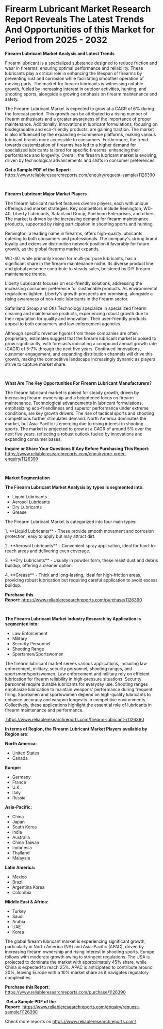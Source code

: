<p><h1>Firearm Lubricant Market Research Report Reveals The Latest Trends And Opportunities of this Market for Period from 2025 - 2032</h1></p><p><strong>Firearm Lubricant Market Analysis and Latest Trends</strong></p>
<p><p>Firearm lubricant is a specialized substance designed to reduce friction and wear in firearms, ensuring optimal performance and reliability. These lubricants play a critical role in enhancing the lifespan of firearms by preventing rust and corrosion while facilitating smoother operation of moving parts. The market for firearm lubricants is witnessing notable growth, fueled by increasing interest in outdoor activities, hunting, and shooting sports, alongside a growing emphasis on firearm maintenance and safety.</p><p>The Firearm Lubricant Market is expected to grow at a CAGR of 6% during the forecast period. This growth can be attributed to a rising number of firearm enthusiasts and a greater awareness of the importance of proper maintenance. Additionally, innovations in lubricant formulations, focusing on biodegradable and eco-friendly products, are gaining traction. The market is also influenced by the expanding e-commerce platforms, making various lubricant brands more accessible to consumers. Furthermore, the trend towards customization of firearms has led to a higher demand for specialized lubricants tailored for specific firearms, enhancing their performance and longevity. Overall, the firearm lubricant market is evolving, driven by technological advancements and shifts in consumer preferences.</p></p>
<p><strong>Get a Sample PDF of the Report:&nbsp;</strong> <a href="https://www.reliableresearchreports.com/enquiry/request-sample/1126390?utm_campaign=2203&utm_medium=2&utm_source=Github&utm_content=ia&utm_term=31012025&utm_id=firearm-lubricant">https://www.reliableresearchreports.com/enquiry/request-sample/1126390</a></p>
<p>&nbsp;</p>
<p><strong>Firearm Lubricant Major Market Players</strong></p>
<p><p>The firearm lubricant market features diverse players, each with unique offerings and market strategies. Key competitors include Remington, WD-40, Liberty Lubricants, Safariland Group, Pantheon Enterprises, and others. The market is driven by the increasing demand for firearm maintenance products, supported by rising participation in shooting sports and hunting.</p><p>Remington, a leading name in firearms, offers high-quality lubricants catering to both consumers and professionals. The company's strong brand loyalty and extensive distribution network position it favorably for future growth, as the global firearms market expands.</p><p>WD-40, while primarily known for multi-purpose lubricants, has a significant share in the firearm maintenance niche. Its diverse product line and global presence contribute to steady sales, bolstered by DIY firearm maintenance trends.</p><p>Liberty Lubricants focuses on eco-friendly solutions, addressing the increasing consumer preference for sustainable products. As environmental regulations tighten, Liberty's growth prospects are promising, alongside a rising awareness of non-toxic lubricants in the firearm sector.</p><p>Safariland Group and Otis Technology specialize in specialized firearm cleaning and maintenance products, experiencing robust growth due to their reputation for quality and innovation. Their user-friendly products appeal to both consumers and law enforcement agencies.</p><p>Although specific revenue figures from these companies are often proprietary, estimates suggest that the firearm lubricant market is poised to grow significantly, with forecasts indicating a compound annual growth rate (CAGR) of 5-7% through the next five years. Continued innovations, customer engagement, and expanding distribution channels will drive this growth, making the competitive landscape increasingly dynamic as players strive to capture market share.</p></p>
<p>&nbsp;</p>
<p><strong>What Are The Key Opportunities For Firearm Lubricant Manufacturers?</strong></p>
<p><p>The firearm lubricant market is poised for steady growth, driven by increasing firearm ownership and a heightened focus on firearm maintenance. Technological advancements in lubricant formulations, emphasizing eco-friendliness and superior performance under extreme conditions, are key growth drivers. The rise of tactical sports and shooting competitions further stimulates demand. North America dominates the market, but Asia-Pacific is emerging due to rising interest in shooting sports. The market is projected to grow at a CAGR of around 5% over the next five years, reflecting a robust outlook fueled by innovations and expanding consumer bases.</p></p>
<p><strong>Inquire or Share Your Questions If Any Before Purchasing This Report:</strong> <a href="https://www.reliableresearchreports.com/enquiry/pre-order-enquiry/1126390?utm_campaign=2203&utm_medium=2&utm_source=Github&utm_content=ia&utm_term=31012025&utm_id=firearm-lubricant">https://www.reliableresearchreports.com/enquiry/pre-order-enquiry/1126390</a></p>
<p>&nbsp;</p>
<p><strong>Market Segmentation</strong></p>
<p><strong>The Firearm Lubricant Market Analysis by types is segmented into:</strong></p>
<p><ul><li>Liquid Lubricants</li><li>Aerosol Lubricants</li><li>Dry Lubricants</li><li>Grease</li></ul></p>
<p><p>The Firearm Lubricant Market is categorized into four main types: </p><p>1. **Liquid Lubricants** - These provide smooth movement and corrosion protection, easy to apply but may attract dirt.</p><p>2. **Aerosol Lubricants** - Convenient spray application, ideal for hard-to-reach areas and delivering even coverage.</p><p>3. **Dry Lubricants** - Usually in powder form, these resist dust and debris buildup, offering a cleaner option.</p><p>4. **Grease** - Thick and long-lasting, ideal for high-friction areas, providing robust lubrication but requiring careful application to avoid excess buildup.</p></p>
<p><strong>Purchase this Report:&nbsp;</strong><a href="https://www.reliableresearchreports.com/purchase/1126390?utm_campaign=2203&utm_medium=2&utm_source=Github&utm_content=ia&utm_term=31012025&utm_id=firearm-lubricant">https://www.reliableresearchreports.com/purchase/1126390</a></p>
<p>&nbsp;</p>
<p><strong>The Firearm Lubricant Market Industry Research by Application is segmented into:</strong></p>
<p><ul><li>Law Enforcement</li><li>Military</li><li>Security Personnel</li><li>Shooting Range</li><li>Sportsmen/Sportswomen</li></ul></p>
<p><p>The firearm lubricant market serves various applications, including law enforcement, military, security personnel, shooting ranges, and sportsmen/sportswomen. Law enforcement and military rely on efficient lubrication for firearm reliability in high-pressure situations. Security personnel require durable lubricants for everyday use. Shooting ranges emphasize lubrication to maintain weapons' performance during frequent firing. Sportsmen and sportswomen depend on high-quality lubricants to enhance accuracy and weapon longevity in competitive environments. Collectively, these applications highlight the essential role of lubricants in firearm maintenance and performance.</p></p>
<p><a href="https://www.reliableresearchreports.com/firearm-lubricant-r1126390?utm_campaign=2203&utm_medium=2&utm_source=Github&utm_content=ia&utm_term=31012025&utm_id=firearm-lubricant">&nbsp;https://www.reliableresearchreports.com/firearm-lubricant-r1126390</a></p>
<p><strong>In terms of Region, the Firearm Lubricant Market Players available by Region are:</strong></p>
<p>
    <p> <strong> North America: </strong>
        <ul>
            <li>United States</li>
            <li>Canada</li>
        </ul>
        </p> 
    <p> <strong> Europe: </strong>
        <ul>
            <li>Germany</li>
            <li>France</li>
            <li>U.K.</li>
            <li>Italy</li>
            <li>Russia</li>
        </ul>
        </p> 
    <p> <strong> Asia-Pacific: </strong>
        <ul>
            <li>China</li>
            <li>Japan</li>
            <li>South Korea</li>
            <li>India</li>
            <li>Australia</li>
            <li>China Taiwan</li>
            <li>Indonesia</li>
            <li>Thailand</li>
            <li>Malaysia</li>
        </ul>
        </p> 
    <p> <strong> Latin America: </strong>
        <ul>
            <li>Mexico</li>
            <li>Brazil</li>
            <li>Argentina Korea</li>
            <li>Colombia</li>
        </ul>
        </p> 
    <p> <strong> Middle East & Africa: </strong>
        <ul>
            <li>Turkey</li>
            <li>Saudi</li>
            <li>Arabia</li>
            <li>UAE</li>
            <li>Korea</li>
        </ul>
    </p>
    </p>
<p><p>The global firearm lubricant market is experiencing significant growth, particularly in North America (NA) and Asia-Pacific (APAC), driven by increasing firearm ownership and rising interest in shooting sports. Europe follows with moderate growth owing to stringent regulations. The USA is projected to dominate the market with approximately 45% share, while China is expected to reach 25%. APAC is anticipated to contribute around 20%, leaving Europe with a 10% market share as it navigates regulatory complexities.</p></p>
<p><strong>Purchase this Report: </strong><a href="https://www.reliableresearchreports.com/purchase/1126390?utm_campaign=2203&utm_medium=2&utm_source=Github&utm_content=ia&utm_term=31012025&utm_id=firearm-lubricant">https://www.reliableresearchreports.com/purchase/1126390</a></p>
<p>&nbsp;<strong>Get a Sample PDF of the Report:&nbsp;&nbsp;</strong><a href="https://www.reliableresearchreports.com/enquiry/request-sample/1126390?utm_campaign=2203&utm_medium=2&utm_source=Github&utm_content=ia&utm_term=31012025&utm_id=firearm-lubricant">https://www.reliableresearchreports.com/enquiry/request-sample/1126390</a></p>
<p><strong></strong></p>
<p>Check more reports on <a href="https://www.reliableresearchreports.com/?utm_campaign=2203&utm_medium=2&utm_source=Github&utm_content=ia&utm_term=31012025&utm_id=firearm-lubricant">https://www.reliableresearchreports.com/</a></p>